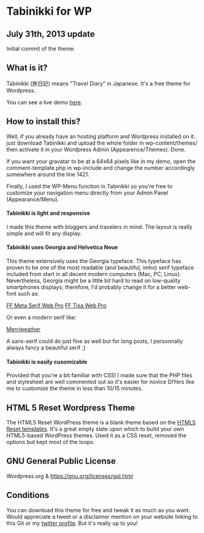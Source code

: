 #  Tabinikki for WP

## July 31th, 2013 update

Initial commit of the theme. 

## What is it?

Tabinikki (旅日記) means "Travel Diary" in Japanese. It's a free theme for Wordpress.  

You can see a live demo [here](http://www.matmm.me/tabinikki/demo/).

## How to install this? 

Well, if you already have an hosting platform and Wordpress installed on it: just download Tabinikki and upload the whole folder in wp-content/themes/ then activate it in your Wordpress Admin (Appearence/Themes). Done. 

If you want your gravatar to be at a 64x64 pixels like in my demo, open the comment-template.php in wp-include and change the number accordingly somewhere around the line 1421. 

Finally, I used the WP-Menu function in Tabinikki so you're free to customize your navigation menu directly from your Admin Panel (Appearance/Menu). 

#### Tabinikki is light and responsive

I made this theme with bloggers and travelers in mind. The layout is really simple and will fit any display. 

#### Tabinikki uses Georgia and Helvetica Neue 

This theme extensively uses the Georgia typeface. This typeface has proven to be one of the most readable (and beautiful, imho) serif typeface included from start in all decent modern computers (Mac, PC, Linux). Nevertheless, Georgia might be a little bit hard to read on low-quality smartphones displays; therefore, I'd probably change it for a better web-font such as: 

[FF Meta Serif Web Pro](https://typekit.com/fonts/ff-meta-serif-web-pro)
[FF Tisa Web Pro](https://typekit.com/fonts/ff-tisa-web-pro)

Or even a modern serif like:

[Merriweather](http://www.fontsquirrel.com/fonts/merriweather)

A sans-serif could do just fine as well but for long posts, I personnally always fancy a beautiful serif ;)

#### Tabinikki is easily cusomizable 

Provided that you're a bit familiar with CSS! I made sure that the PHP files and stylesheet are well commented out so it's easier for novice DIYers like me to customize the theme in less than 10/15 minutes. 

## HTML 5 Reset Wordpress Theme

The HTML5 Reset WordPress theme is a blank theme based on the [HTML5 Reset templates](https://github.com/murtaugh/HTML5-Reset). It's a great empty slate upon which to build your own HTML5-based WordPress themes. Used it as a CSS reset, removed the options but kept most of the loops. 

## GNU General Public License

Wordpress.org & https://gnu.org/licenses/gpl.html

## Conditions

You can download this theme for free and tweak it as much as you want. Would appreciate a tweet or a disclaimer mention on your website linking to this Git or my [twitter profile](http://twitter.com/mx3m). But it's really up to you!